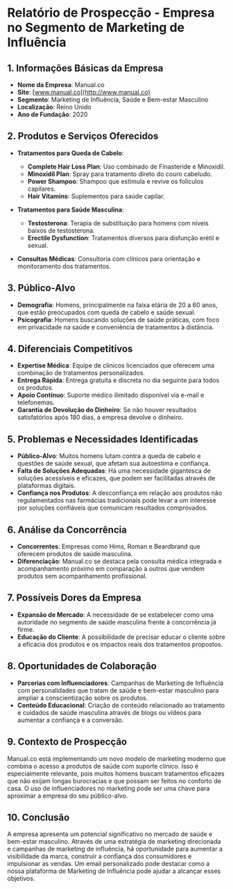 # Relatório de Prospecção - Empresa no Segmento de Marketing de Influência

## 1. Informações Básicas da Empresa
- **Nome da Empresa**: Manual.co
- **Site**: [www.manual.co](http://www.manual.co)
- **Segmento**: Marketing de Influência, Saúde e Bem-estar Masculino
- **Localização**: Reino Unido
- **Ano de Fundação**: 2020

## 2. Produtos e Serviços Oferecidos
- **Tratamentos para Queda de Cabelo**:
  - **Complete Hair Loss Plan**: Uso combinado de Finasteride e Minoxidil.
  - **Minoxidil Plan**: Spray para tratamento direto do couro cabeludo.
  - **Power Shampoo**: Shampoo que estimula e revive os folículos capilares.
  - **Hair Vitamins**: Suplementos para saúde capilar.
  
- **Tratamentos para Saúde Masculina**:
  - **Testosterona**: Terapia de substituição para homens com níveis baixos de testosterona.
  - **Erectile Dysfunction**: Tratamentos diversos para disfunção erétil e sexual.
  
- **Consultas Médicas**: Consultoria com clínicos para orientação e monitoramento dos tratamentos.

## 3. Público-Alvo
- **Demografia**: Homens, principalmente na faixa etária de 20 a 60 anos, que estão preocupados com queda de cabelo e saúde sexual.
- **Psicografia**: Homens buscando soluções de saúde práticas, com foco em privacidade na saúde e conveniência de tratamentos à distância.

## 4. Diferenciais Competitivos
- **Expertise Médica**: Equipe de clinicos licenciados que oferecem uma combinação de tratamentos personalizados.
- **Entrega Rápida**: Entrega gratuita e discreta no dia seguinte para todos os produtos.
- **Apoio Contínuo**: Suporte médico ilimitado disponível via e-mail e telefonemas.
- **Garantia de Devolução do Dinheiro**: Se não houver resultados satisfatórios após 180 dias, a empresa devolve o dinheiro.

## 5. Problemas e Necessidades Identificadas
- **Público-Alvo**: Muitos homens lutam contra a queda de cabelo e questões de saúde sexual, que afetam sua autoestima e confiança.
- **Falta de Soluções Adequadas**: Há uma necessidade gigantesca de soluções acessíveis e eficazes, que podem ser facilitadas através de plataformas digitais.
- **Confiança nos Produtos**: A desconfiança em relação aos produtos não regulamentados nas farmácias tradicionais pode levar a um interesse por soluções confiáveis que comunicam resultados comprovados.

## 6. Análise da Concorrência
- **Concorrentes**: Empresas como Hims, Roman e Beardbrand que oferecem produtos de saúde masculina.
- **Diferenciação**: Manual.co se destaca pela consulta médica integrada e acompanhamento próximo em comparação a outros que vendem produtos sem acompanhamento profissional.

## 7. Possíveis Dores da Empresa
- **Expansão de Mercado**: A necessidade de se estabelecer como uma autoridade no segmento de saúde masculina frente à concorrência já firme.
- **Educação do Cliente**: A possibilidade de precisar educar o cliente sobre a eficácia dos produtos e os impactos reais dos tratamentos propostos.

## 8. Oportunidades de Colaboração
- **Parcerias com Influenciadores**: Campanhas de Marketing de Influência com personalidades que tratam de saúde e bem-estar masculino para ampliar a conscientização sobre os produtos.
- **Conteúdo Educacional**: Criação de conteúdo relacionado ao tratamento e cuidados de saúde masculina através de blogs ou vídeos para aumentar a confiança e a conversão.

## 9. Contexto de Prospecção
Manual.co está implementando um novo modelo de marketing moderno que combina o acesso a produtos de saúde com suporte clínico. Isso é especialmente relevante, pois muitos homens buscam tratamentos eficazes que não exijam longas burocracias e que possam ser feitos no conforto de casa. O uso de influenciadores no marketing pode ser uma chave para aproximar a empresa do seu público-alvo.

## 10. Conclusão
A empresa apresenta um potencial significativo no mercado de saúde e bem-estar masculino. Através de uma estratégia de marketing direcionada e campanhas de marketing de influência, há oportunidade para aumentar a visibilidade da marca, construir a confiança dos consumidores e impulsionar as vendas. Um email personalizado pode destacar como a nossa plataforma de Marketing de Influência pode ajudar a alcançar esses objetivos.